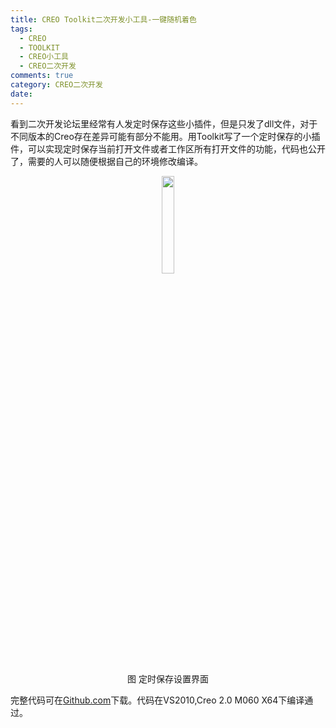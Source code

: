 ```yaml
---
title: CREO Toolkit二次开发小工具-一键随机着色
tags:
  - CREO
  - TOOLKIT
  - CREO小工具
  - CREO二次开发
comments: true
category: CREO二次开发
date: 
---
```



看到二次开发论坛里经常有人发定时保存这些小插件，但是只发了dll文件，对于不同版本的Creo存在差异可能有部分不能用。用Toolkit写了一个定时保存的小插件，可以实现定时保存当前打开文件或者工作区所有打开文件的功能，代码也公开了，需要的人可以随便根据自己的环境修改编译。

<div align="center">
    <img src="/img/proe/TimerSaver.png" style="width:20%" align="center"/>
    <p>图 定时保存设置界面</p>
</div>

完整代码可在<a href="https://github.com/slacker-HD/creo_toolkit" target="_blank">Github.com</a>下载。代码在VS2010,Creo 2.0 M060 X64下编译通过。
